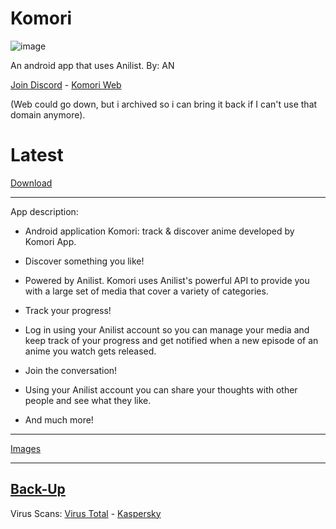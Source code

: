 # Komori
![image](https://user-images.githubusercontent.com/88599122/229846555-39225bc7-7db4-4bfc-8abb-0306ceaf51ff.png)

An android app that uses Anilist. By: AN

[Join Discord](https://komori.neocities.org/discord) - [Komori Web](https://komori.neocities.org/) 

(Web could go down, but i archived so i can bring it back if I can't use that domain anymore).

# Latest
[Download](https://github.com/MarshMeadow/Komori/releases/download/v0.11/0.11.apk)

----

App description:

- Android application Komori: track & discover anime developed by Komori App.

- Discover something you like!

- Powered by Anilist. Komori uses Anilist's powerful API to provide you with a large set of media that cover a variety of categories.

- Track your progress!

- Log in using your Anilist account so you can manage your media and keep track of your progress and get notified when a new episode of an anime you watch gets released.

- Join the conversation!

- Using your Anilist account you can share your thoughts with other people and see what they like.

- And much more!

----
[Images](https://mega.nz/folder/4D8jFKjZ#dhCKbPcad_uwGv6gU1ApnA/folder/EO0wGQaS)

----
[Back-Up](https://komori.neocities.org/back-up)
----
Virus Scans: [Virus Total](https://www.virustotal.com/gui/file/a8a940245d51de6c7ea506344b790db25dad3c9ccda3b8d7c99021c771c3573c) - [Kaspersky](https://opentip.kaspersky.com/A8A940245D51DE6C7EA506344B790DB25DAD3C9CCDA3B8D7C99021C771C3573C/results?tab=upload)
